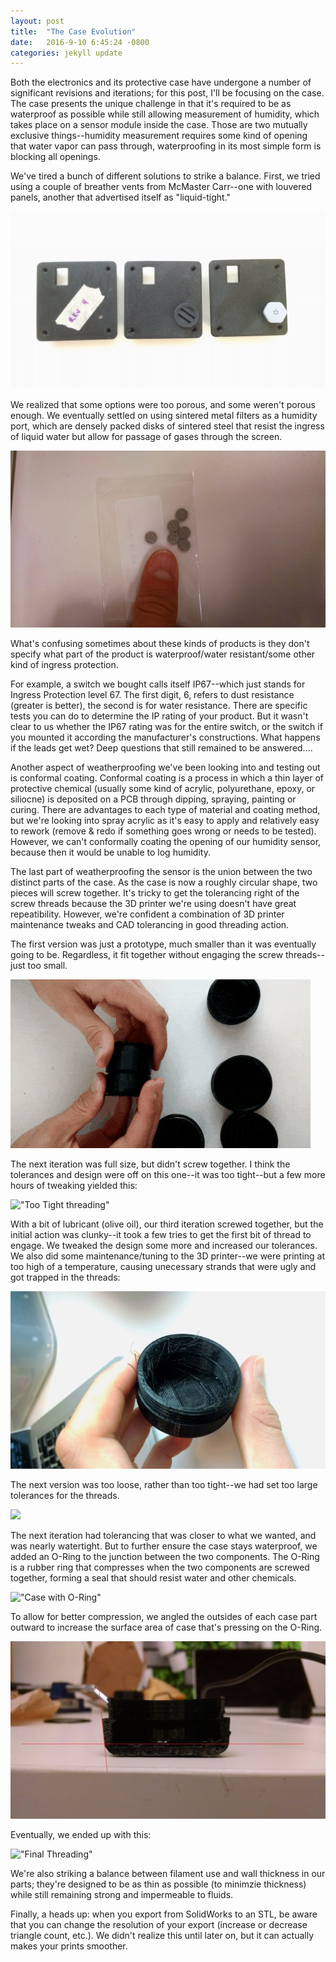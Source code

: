 ```yaml
---
layout: post
title:  "The Case Evolution"
date:   2016-9-10 6:45:24 -0800
categories: jekyll update
---
```

Both the electronics and its protective case have undergone a number of significant revisions and iterations; for this post, I'll be focusing on the case. The case presents the unique challenge in that it's required to be as waterproof as possible while still allowing measurement of humidity, which takes place on a sensor module inside the case. Those are two mutually exclusive things--humidity measurement requires some kind of opening that water vapor can pass through, waterproofing in its most simple form is blocking all openings. 

We've tired a bunch of different solutions to strike a balance. First, we tried using a couple of breather vents from McMaster Carr--one with louvered panels, another that advertised itself as "liquid-tight."

![Port Comparison](/assets/portcomparison.jpg "Port Comparison")

We realized that some options were too porous, and some weren't porous enough. We eventually settled on using sintered metal filters as a humidity port, which are densely packed disks of sintered steel that resist the ingress of liquid water but allow for passage of gases through the screen. 

![Sintered Metal Filters](/assets/sinteredmetaldisks.jpg "Sintered Metal Disks")

What's confusing sometimes about these kinds of products is they don't specify what part of the product is waterproof/water resistant/some other kind of ingress protection.

For example, a switch we bought calls itself IP67--which just stands for Ingress Protection level 67. The first digit, 6, refers to dust resistance (greater is better), the second is for water resistance. There are specific tests you can do to determine the IP rating of your product. But it wasn't clear to us whether the IP67 rating was for the entire switch, or the switch if you mounted it according the manufacturer's constructions. What happens if the leads get wet? Deep questions that still remained to be answered....

Another aspect of weatherproofing we've been looking into and testing out is conformal coating. Conformal coating is a process in which a thin layer of protective chemical (usually some kind of acrylic, polyurethane, epoxy, or siliocne) is deposited on a PCB through dipping, spraying, painting or curing. There are advantages to each type of material and coating method, but we're looking into spray acrylic as it's easy to apply and relatively easy to rework (remove & redo if something goes wrong or needs to be tested). However, we can't conformally coating the opening of our humidity sensor, because then it would be unable to log humidity.

The last part of weatherproofing the sensor is the union between the two distinct parts of the case. As the case is now a roughly circular shape, two pieces will screw together. It's tricky to get the tolerancing right of the screw threads because the 3D printer we're using doesn't have great repeatibility. However, we're confident a combination of 3D printer maintenance tweaks and CAD tolerancing in good threading action. 

The first version was just a prototype, much smaller than it was eventually going to be. Regardless, it fit together without engaging the screw threads--just too small.

!["First Iteration Threading"](/assets/firstthreading.gif "First Iteration Threading")

The next iteration was full size, but didn't screw together. I think the tolerances and design were off on this one--it was too tight--but a few more hours of tweaking yielded this:

!["Too Tight threading"](/assets/threadingtootight.gif "Too Tight Threading")

With a bit of lubricant (olive oil), our third iteration screwed together, but the initial action was clunky--it took a few tries to get the first bit of thread to engage. We tweaked the design some more and increased our tolerances. We also did some maintenance/tuning to the 3D printer--we were printing at too high of a temperature, causing unecessary strands that were ugly and got trapped in the threads:

!["Nasty 3D Print Strands"](/assets/nastythreads.jpg "Nasty 3D Print Strands")

The next version was too loose, rather than too tight--we had set too large tolerances for the threads.


<img src="http://imgur.com/Wf6P8ol"></img>

The next iteration had tolerancing that was closer to what we wanted, and was nearly watertight. But to further ensure the case stays waterproof, we added an O-Ring to the junction between the two components. The O-Ring is a rubber ring that compresses when the two components are screwed together, forming a seal that should resist water and other chemicals. 

!["Case with O-Ring"](/assets/casewithoring.gif "Case with O-Ring")

To allow for better compression, we angled the outsides of each case part outward to increase the surface area of case that's pressing on the O-Ring.

!["Angled Case Design"](/assets/draftedcase.jpg "Angled Case Design")

Eventually, we ended up with this:

!["Final Threading"](/assets/finalthreading.gif "Final Threading")

We're also striking a balance between filament use and wall thickness in our parts; they're designed to be as thin as possible (to minimzie thickness) while still remaining strong and impermeable to fluids. 

Finally, a heads up: when you export from SolidWorks to an STL, be aware that you can change the resolution of your export (increase or decrease triangle count, etc.). We didn't realize this until later on, but it can actually makes your prints smoother.
